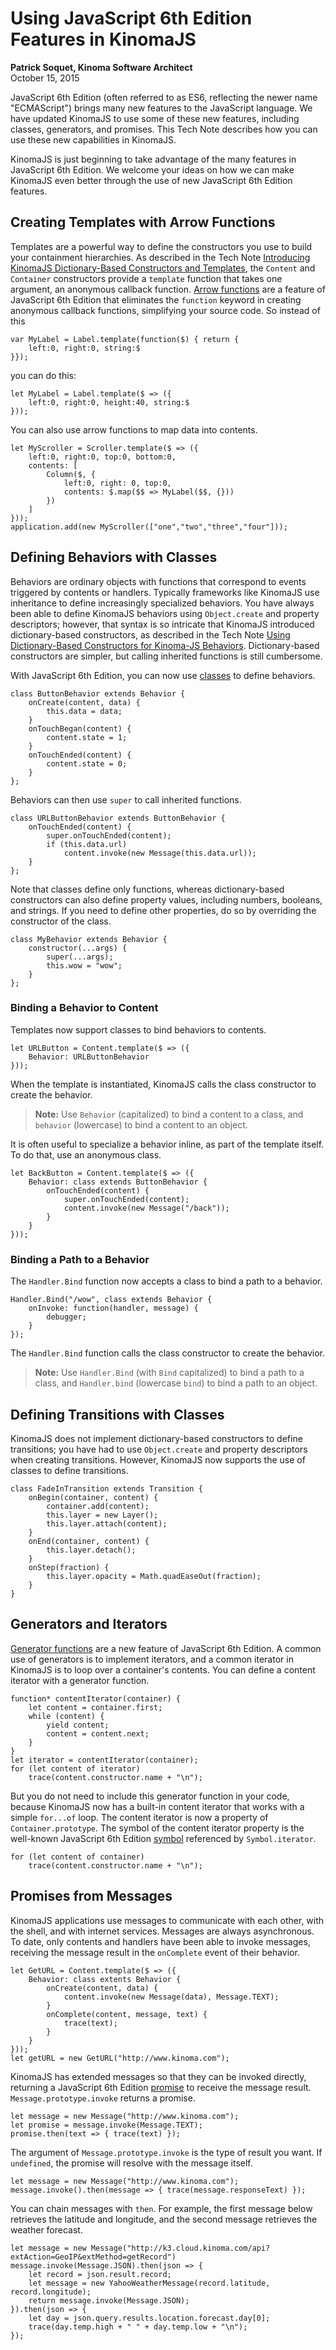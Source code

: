 <!-- Version: 160812-CR / Last reviewed: August 2016

JavaScript 6th Edition (often referred to as ES6) brings many new features to the JavaScript language. We have updated KinomaJS to use some of these new features, including classes, generators, and promises. This Tech Note describes how you can use these new capabilities in KinomaJS.
-->

<img alt="" src="img/xs6-and-kinomajs.png" class="technoteIllus" >

# Using JavaScript 6th Edition Features in KinomaJS

**Patrick Soquet, Kinoma Software Architect**  
October 15, 2015

JavaScript 6th Edition (often referred to as ES6, reflecting the newer name "ECMAScript") brings many new features to the JavaScript language. We have updated KinomaJS to use some of these new features, including classes, generators, and promises. This Tech Note describes how you can use these new capabilities in KinomaJS.

KinomaJS is just beginning to take advantage of the many features in JavaScript 6th Edition. We welcome your ideas on how we can make KinomaJS even better through the use of new JavaScript 6th Edition features.

## Creating Templates with Arrow Functions

Templates are a powerful way to define the constructors you use to build your containment hierarchies. As described in the Tech Note [Introducing KinomaJS Dictionary-Based Constructors and Templates](../introducing-kinomajs-dictionary-based-constructors-and-templates/), the `Content` and `Container` constructors provide a `template` function that takes one argument, an anonymous callback function. [Arrow functions](https://developer.mozilla.org/en-US/docs/Web/JavaScript/Reference/Functions/Arrow_functions) are a feature of JavaScript 6th Edition that eliminates the `function` keyword in creating anonymous callback functions, simplifying your source code. So instead of this

```
var MyLabel = Label.template(function($) { return {
	left:0, right:0, string:$ 
}});
```

you can do this:

```
let MyLabel = Label.template($ => ({
	left:0, right:0, height:40, string:$
}));
```

You can also use arrow functions to map data into contents.

```
let MyScroller = Scroller.template($ => ({
	left:0, right:0, top:0, bottom:0,
	contents: [
		Column($, {
			left:0, right: 0, top:0,
			contents: $.map($$ => MyLabel($$, {}))
		})
	]
}));
application.add(new MyScroller(["one","two","three","four"]));
```

## Defining Behaviors with Classes

Behaviors are ordinary objects with functions that correspond to events triggered by contents or handlers. Typically frameworks like KinomaJS use inheritance to define increasingly specialized behaviors. You have always been able to define KinomaJS behaviors using `Object.create` and property descriptors; however, that syntax is so intricate that KinomaJS introduced dictionary-based constructors, as described in the Tech Note [Using Dictionary-Based Constructors for Kinoma-JS Behaviors](../using-dictionary-based-constructors-for-kinomajs-behaviors/). Dictionary-based constructors are simpler, but calling inherited functions is still cumbersome.

With JavaScript 6th Edition, you can now use [classes](http://exploringjs.com/es6/ch_classes.html) to define behaviors.

```
class ButtonBehavior extends Behavior {
	onCreate(content, data) {
		this.data = data;
  	}
	onTouchBegan(content) {
		content.state = 1;			  
	}
	onTouchEnded(content) {
		content.state = 0;
	}
};
```

Behaviors can then use `super` to call inherited functions.

```
class URLButtonBehavior extends ButtonBehavior {
	onTouchEnded(content) {
		super.onTouchEnded(content);
		if (this.data.url)
			content.invoke(new Message(this.data.url));
	}
};
```

Note that classes define only functions, whereas dictionary-based constructors can also define property values, including numbers, booleans, and strings. If you need to define other properties, do so by overriding the constructor of the class.

```
class MyBehavior extends Behavior {
	constructor(...args) {
		super(...args);
		this.wow = "wow";
	}
};
```

### Binding a Behavior to Content

Templates now support classes to bind behaviors to contents.

```
let URLButton = Content.template($ => ({
	Behavior: URLButtonBehavior
}));
```

When the template is instantiated, KinomaJS calls the class constructor to create the behavior.

> **Note:** Use `Behavior` (capitalized) to bind a content to a class, and `behavior` (lowercase) to bind a content to an object. 

It is often useful to specialize a behavior inline, as part of the template itself. To do that, use an anonymous class.

```
let BackButton = Content.template($ => ({
	Behavior: class extends ButtonBehavior {
		onTouchEnded(content) {
			super.onTouchEnded(content);
			content.invoke(new Message("/back"));
		}
	}
}));
```
 
### Binding a Path to a Behavior

The `Handler.Bind` function now accepts a class to bind a path to a behavior.

```
Handler.Bind("/wow", class extends Behavior {
	onInvoke: function(handler, message) {
		debugger;
	}
});
```
	
The `Handler.Bind` function calls the class constructor to create the behavior.

> **Note:** Use `Handler.Bind` (with `Bind` capitalized) to bind a path to a class, and `Handler.bind` (lowercase `bind`) to bind a path to an object. 

## Defining Transitions with Classes

KinomaJS does not implement dictionary-based constructors to define transitions; you have had to use `Object.create` and property descriptors when creating transitions. However, KinomaJS now supports the use of classes to define transitions.

```
class FadeInTransition extends Transition {
	onBegin(container, content) {
		container.add(content);
		this.layer = new Layer();
		this.layer.attach(content);
	}
	onEnd(container, content) {
		this.layer.detach();
	}
	onStep(fraction) {
		this.layer.opacity = Math.quadEaseOut(fraction);
	}
}
```

## Generators and Iterators

[Generator functions](https://developer.mozilla.org/en-US/docs/Web/JavaScript/Guide/Iterators_and_Generators) are a new feature of JavaScript 6th Edition. A common use of generators is to implement iterators, and a common iterator in KinomaJS is to loop over a container's contents. You can define a content iterator with a generator function.

```
function* contentIterator(container) {
	let content = container.first;
	while (content) {
		yield content;
		content = content.next;
	}
}
let iterator = contentIterator(container);
for (let content of iterator)
	trace(content.constructor.name + "\n");
```

But you do not need to include this generator function in your code, because KinomaJS now has a built-in content iterator that works with a simple `for...of` loop. The content iterator is now a property of `Container.prototype`. The symbol of the content iterator property is the well-known JavaScript 6th Edition [symbol](http://ponyfoo.com/articles/es6-symbols-in-depth) referenced by `Symbol.iterator`.

```
for (let content of container)
	trace(content.constructor.name + "\n");
```

## Promises from Messages

KinomaJS applications use messages to communicate with each other, with the shell, and with internet services. Messages are always asynchronous. To date, only contents and handlers have been able to invoke messages, receiving the message result in the `onComplete` event of their behavior.

```
let GetURL = Content.template($ => ({
	Behavior: class extents Behavior {
		onCreate(content, data) {
			content.invoke(new Message(data), Message.TEXT);
		}
		onComplete(content, message, text) {
			trace(text);
		}
	}
}));
let getURL = new GetURL("http://www.kinoma.com");
```

KinomaJS has extended messages so that they can be invoked directly, returning a JavaScript 6th Edition [promise](http://www.datchley.name/es6-promises/) to receive the message result. `Message.prototype.invoke` returns a promise.

```
let message = new Message("http://www.kinoma.com");
let promise = message.invoke(Message.TEXT);
promise.then(text => { trace(text) });
```
	
The argument of `Message.prototype.invoke` is the type of result you want. If `undefined`, the promise will resolve with the message itself.

```
let message = new Message("http://www.kinoma.com");
message.invoke().then(message => { trace(message.responseText) });
```

You can chain messages with `then`. For example, the first message below retrieves the latitude and longitude, and the second message retrieves the weather forecast.

```
let message = new Message("http://k3.cloud.kinoma.com/api?extAction=GeoIP&extMethod=getRecord")
message.invoke(Message.JSON).then(json => {
	let record = json.result.record;
	let message = new YahooWeatherMessage(record.latitude, record.longitude);
	return message.invoke(Message.JSON);
}).then(json => {
	let day = json.query.results.location.forecast.day[0];
	trace(day.temp.high + " " + day.temp.low + "\n");
});
```
